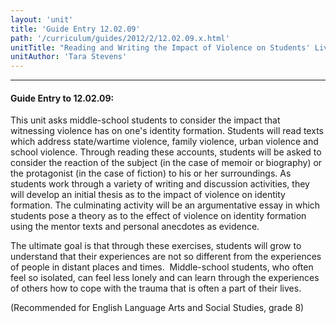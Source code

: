 ```yaml
---
layout: 'unit'
title: 'Guide Entry 12.02.09'
path: '/curriculum/guides/2012/2/12.02.09.x.html'
unitTitle: "Reading and Writing the Impact of Violence on Students' Lives"
unitAuthor: 'Tara Stevens'
---
```


<body>
<hr/>
 <h4>
  Guide Entry to 12.02.09:
 </h4>
 <p>
  This unit asks middle-school students to consider the impact that witnessing violence has on one's identity formation. Students will read texts which address state/wartime violence, family violence, urban violence and school violence. Through reading these accounts, students will be asked to consider the reaction of the subject (in the case of memoir or biography) or the protagonist (in the case of fiction) to his or her surroundings. As students work through a variety of writing and discussion activities, they will develop an initial thesis as to the impact of violence on identity formation. The culminating activity will be an argumentative essay in which students pose a theory as to the effect of violence on identity formation using the mentor texts and personal anecdotes as evidence.
 </p>
<p>
  The ultimate goal is that through these exercises, students will grow to understand that their experiences are not so different from the experiences of people in distant places and times.  Middle-school students, who often feel so isolated, can feel less lonely and can learn through the experiences of others how to cope with the trauma that is often a part of their lives.
 </p>
<p>
  (Recommended for English Language Arts and Social Studies, grade 8)
 </p>

</body>
